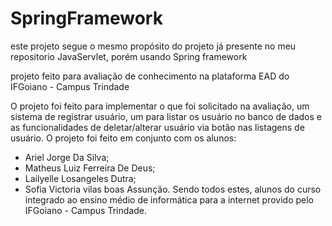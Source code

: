 # SpringFramework
este projeto segue o mesmo propósito do projeto já presente no meu repositorio JavaServlet, porém usando Spring framework

projeto feito para avaliação de conhecimento na plataforma EAD do IFGoiano - Campus Trindade

O projeto foi feito para implementar o que foi solicitado na avaliação, um sistema de registrar usuário, um para listar os usuário no banco de dados e as funcionalidades de deletar/alterar usuário via botão nas listagens de usuário. O projeto foi feito em conjunto com os alunos:
- Ariel Jorge Da Silva;
- Matheus Luiz Ferreira De Deus;
- Lailyelle Losangeles Dutra;
- Sofia Victoria vilas boas Assunção.
Sendo todos estes, alunos do curso integrado ao ensino médio de informática para a internet provido pelo IFGoiano - Campus Trindade.
